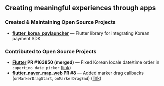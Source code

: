 ## Creating meaningful experiences through apps

### Created & Maintaining Open Source Projects
* **[flutter_korea_paylauncher](https://github.com/chul0061/flutter_korea_paylauncher)** — Flutter library for integrating Korean payment SDK

### Contributed to Open Source Projects
* **[Flutter](https://github.com/flutter/flutter) PR #163850 (merged)** — Fixed Korean locale date/time order in `cupertino_date_picker` ([link](https://github.com/flutter/flutter/pull/163850))
* **[flutter_naver_map_web](https://github.com/intbros/flutter_naver_map_web) PR #8** — Added marker drag callbacks (`onMarkerDragStart`, `onMarkerDragEnd`)  ([link](https://github.com/intbros/flutter_naver_map_web/pull/8))

